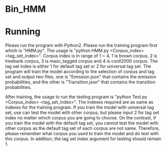 # Bin_HMM

# Running
Please run the program with Python2. Please run the training program first which is "HMM.py". The usage is "python HMM.py <Corpus_index> <tag_set_index>". Corpus index is in range of 1 ~ 4, 1 is brown corpus, 2 is treebank corpus, 3 is masc_tagged corpus and 4 is conll2000 corpus. The tag set index is either 1 for default tag set or 2 for universal tag set. The program will train the model according to the selection of corpus and tag set and output two files, one is "Emission.json" that contains the emission probabilities, and the other is "Transition.json" that contains the transition probabilities.

After training, the usage to run the testing program is "python Test.py <Corpus_index> <tag_set_index>". The indexes required are as same as indexes for the training program. If you train the model with universal tag set, use can test the model with other corpus, but please input 2 for tag set index no matter which corpus you are going to choose. On the contrast, if you train the model with the default tag set, you cannot test the model with other corpus as the default tag set of each corpus are not same. Therefore, please remember what corpus you used to train the model and do test with this corpus. In addition, the tag set index argument for testing should remain 1.
